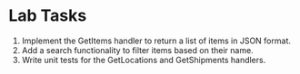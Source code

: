 # Lab Tasks

1. Implement the GetItems handler to return a list of items in JSON format.
2. Add a search functionality to filter items based on their name.
3. Write unit tests for the GetLocations and GetShipments handlers.